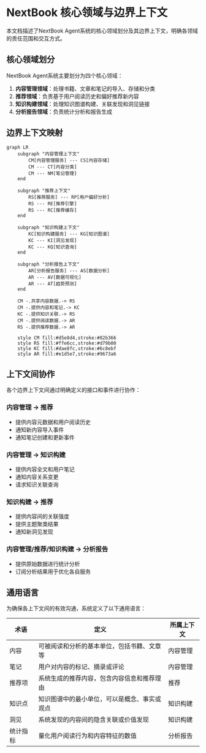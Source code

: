 # NextBook 核心领域与边界上下文

本文档描述了NextBook Agent系统的核心领域划分及其边界上下文，明确各领域的责任范围和交互方式。

## 核心领域划分

NextBook Agent系统主要划分为四个核心领域：

1. **内容管理领域**：处理书籍、文章和笔记的导入、存储和分类
2. **推荐领域**：负责基于用户阅读历史和偏好推荐新内容
3. **知识构建领域**：处理知识图谱构建、关联发现和洞见链接
4. **分析报告领域**：负责统计分析和报告生成

## 边界上下文映射

```mermaid
graph LR
    subgraph "内容管理上下文"
        CM[内容管理服务] --- CS[内容存储]
        CM --- CT[内容分类]
        CM --- NM[笔记管理]
    end
    
    subgraph "推荐上下文"
        RS[推荐服务] --- RP[用户偏好分析]
        RS --- RE[推荐引擎]
        RS --- RC[推荐缓存]
    end
    
    subgraph "知识构建上下文"
        KC[知识构建服务] --- KG[知识图谱]
        KC --- KI[洞见发现]
        KC --- KQ[知识查询]
    end
    
    subgraph "分析报告上下文"
        AR[分析报告服务] --- AS[数据分析]
        AR --- AV[数据可视化]
        AR --- AT[趋势预测]
    end
    
    CM -.共享内容数据.-> RS
    CM -.提供内容和笔记.-> KC
    KC -.提供知识关联.-> RS
    CM -.提供阅读数据.-> AR
    RS -.提供推荐数据.-> AR
    
    style CM fill:#d5e8d4,stroke:#82b366
    style RS fill:#ffe6cc,stroke:#d79b00
    style KC fill:#dae8fc,stroke:#6c8ebf
    style AR fill:#e1d5e7,stroke:#9673a6
```

## 上下文间协作

各个边界上下文间通过明确定义的接口和事件进行协作：

### 内容管理 → 推荐
- 提供内容元数据和用户阅读历史
- 通知新内容导入事件
- 通知笔记创建和更新事件

### 内容管理 → 知识构建
- 提供内容全文和用户笔记
- 通知内容关系变更
- 请求知识关联查询

### 知识构建 → 推荐
- 提供内容间的关联强度
- 提供主题聚类结果
- 通知新洞见发现

### 内容管理/推荐/知识构建 → 分析报告
- 提供原始数据进行统计分析
- 订阅分析结果用于优化各自服务

## 通用语言

为确保各上下文间的有效沟通，系统定义了以下通用语言：

| 术语 | 定义 | 所属上下文 |
|------|------|------------|
| 内容 | 可被阅读和分析的基本单位，包括书籍、文章等 | 内容管理 |
| 笔记 | 用户对内容的标记、摘录或评论 | 内容管理 |
| 推荐项 | 系统生成的推荐内容，包含内容信息和推荐理由 | 推荐 |
| 知识点 | 知识图谱中的最小单位，可以是概念、事实或观点 | 知识构建 |
| 洞见 | 系统发现的内容间的隐含关联或价值发现 | 知识构建 |
| 统计指标 | 量化用户阅读行为和内容特征的数值 | 分析报告 |
